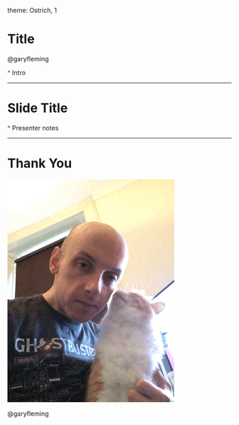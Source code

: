 theme: Ostrich, 1

# Title

@garyfleming

^ Intro

---

# Slide Title

^ Presenter notes

---

# Thank You

![inline](images/cat3.gif)

@garyfleming
